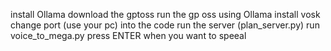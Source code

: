 install Ollama
download the gptoss
run the gp oss using Ollama
install vosk
change port (use your pc) into the code
run the server (plan_server.py)
run voice_to_mega.py
press ENTER when you want to speeal
